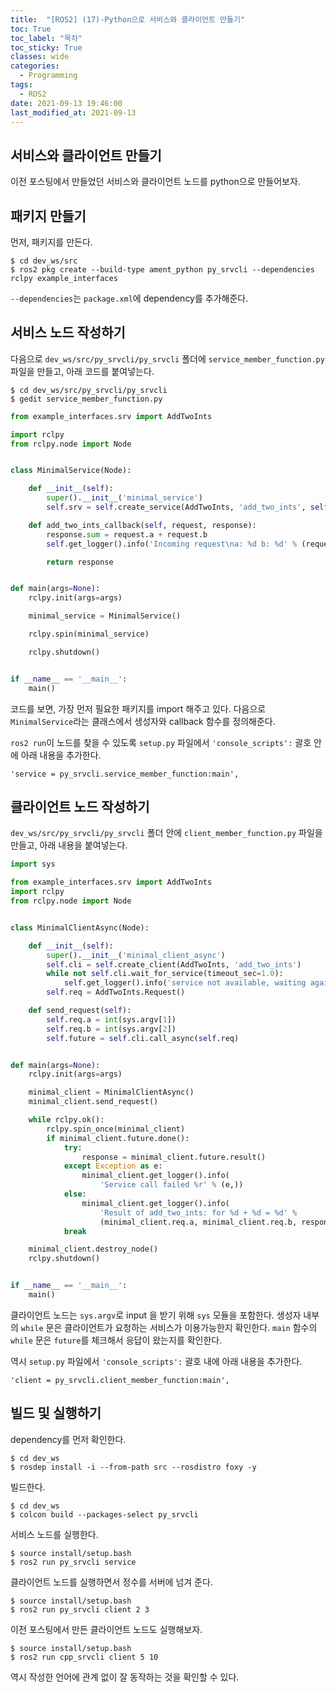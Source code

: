 ```yaml
---
title:  "[ROS2] (17)-Python으로 서비스와 클라이언트 만들기"
toc: True
toc_label: "목차"
toc_sticky: True
classes: wide
categories:
  - Programming
tags:
  - ROS2
date: 2021-09-13 19:46:00
last_modified_at: 2021-09-13
---
```


## 서비스와 클라이언트 만들기
이전 포스팅에서 만들었던 서비스와 클라이언트 노드를 python으로 만들어보자.

## 패키지 만들기
먼저, 패키지를 만든다.

```
$ cd dev_ws/src
$ ros2 pkg create --build-type ament_python py_srvcli --dependencies rclpy example_interfaces
```

`--dependencies`는 `package.xml`에 dependency를 추가해준다.

## 서비스 노드 작성하기
다음으로 `dev_ws/src/py_srvcli/py_srvcli` 폴더에 `service_member_function.py` 파일을 만들고, 아래 코드를 붙여넣는다.

```
$ cd dev_ws/src/py_srvcli/py_srvcli
$ gedit service_member_function.py
```

```py
from example_interfaces.srv import AddTwoInts

import rclpy
from rclpy.node import Node


class MinimalService(Node):

    def __init__(self):
        super().__init__('minimal_service')
        self.srv = self.create_service(AddTwoInts, 'add_two_ints', self.add_two_ints_callback)

    def add_two_ints_callback(self, request, response):
        response.sum = request.a + request.b
        self.get_logger().info('Incoming request\na: %d b: %d' % (request.a, request.b))

        return response


def main(args=None):
    rclpy.init(args=args)

    minimal_service = MinimalService()

    rclpy.spin(minimal_service)

    rclpy.shutdown()


if __name__ == '__main__':
    main()
```

코드를 보면, 가장 먼저 필요한 패키지를 import 해주고 있다. 다음으로 `MinimalService`라는 클래스에서 생성자와 callback 함수를 정의해준다.

`ros2 run`이 노드를 찾을 수 있도록 `setup.py` 파일에서 `'console_scripts':` 괄호 안에 아래 내용을 추가한다.

```
'service = py_srvcli.service_member_function:main',
```

## 클라이언트 노드 작성하기
`dev_ws/src/py_srvcli/py_srvcli` 폴더 안에 `client_member_function.py` 파일을 만들고, 아래 내용을 붙여넣는다.

```py
import sys

from example_interfaces.srv import AddTwoInts
import rclpy
from rclpy.node import Node


class MinimalClientAsync(Node):

    def __init__(self):
        super().__init__('minimal_client_async')
        self.cli = self.create_client(AddTwoInts, 'add_two_ints')
        while not self.cli.wait_for_service(timeout_sec=1.0):
            self.get_logger().info('service not available, waiting again...')
        self.req = AddTwoInts.Request()

    def send_request(self):
        self.req.a = int(sys.argv[1])
        self.req.b = int(sys.argv[2])
        self.future = self.cli.call_async(self.req)


def main(args=None):
    rclpy.init(args=args)

    minimal_client = MinimalClientAsync()
    minimal_client.send_request()

    while rclpy.ok():
        rclpy.spin_once(minimal_client)
        if minimal_client.future.done():
            try:
                response = minimal_client.future.result()
            except Exception as e:
                minimal_client.get_logger().info(
                    'Service call failed %r' % (e,))
            else:
                minimal_client.get_logger().info(
                    'Result of add_two_ints: for %d + %d = %d' %
                    (minimal_client.req.a, minimal_client.req.b, response.sum))
            break

    minimal_client.destroy_node()
    rclpy.shutdown()


if __name__ == '__main__':
    main()
```

클라이언트 노드는 `sys.argv`로 input 을 받기 위해 `sys` 모듈을 포함한다. 생성자 내부의 `while` 문은 클라이언트가 요청하는 서비스가 이용가능한지 확인한다. `main` 함수의 `while` 문은 `future`를 체크해서 응답이 왔는지를 확인한다.

역시 `setup.py` 파일에서 `'console_scripts':` 괄호 내에 아래 내용을 추가한다.

```
'client = py_srvcli.client_member_function:main',
```
 
## 빌드 및 실행하기
dependency를 먼저 확인한다.

```
$ cd dev_ws
$ rosdep install -i --from-path src --rosdistro foxy -y
```

빌드한다.

```
$ cd dev_ws
$ colcon build --packages-select py_srvcli
```

서비스 노드를 실행한다.

```
$ source install/setup.bash
$ ros2 run py_srvcli service
```

클라이언트 노드를 실행하면서 정수를 서버에 넘겨 준다.

```
$ source install/setup.bash
$ ros2 run py_srvcli client 2 3
```

이전 포스팅에서 만든 클라이언트 노드도 실행해보자.

```
$ source install/setup.bash
$ ros2 run cpp_srvcli client 5 10
```

역시 작성한 언어에 관계 없이 잘 동작하는 것을 확인할 수 있다.